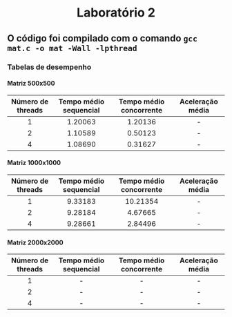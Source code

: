 <h1 align="center">
  Laboratório 2
</h1>

## O código foi compilado com o comando `gcc mat.c -o mat -Wall -lpthread`

### Tabelas de desempenho

#### Matriz 500x500

Número de threads | Tempo médio sequencial | Tempo médio concorrente | Aceleração média |
:---------------: | :--------------------: | :---------------------: | :--------------: |
1 | 1.20063 | 1.20136 | - |
2 | 1.10589 | 0.50123 | - |
4 | 1.08690 | 0.31627 | - |

#### Matriz 1000x1000

Número de threads | Tempo médio sequencial | Tempo médio concorrente | Aceleração média |
:---------------: | :--------------------: | :---------------------: | :--------------: |
1 | 9.33183 | 10.21354 | - |
2 | 9.28184 | 4.67665  | - |
4 | 9.28661 | 2.84496  | - |

#### Matriz 2000x2000

Número de threads | Tempo médio sequencial | Tempo médio concorrente | Aceleração média |
:---------------: | :--------------------: | :---------------------: | :--------------: |
1 | - | - | - |
2 | - | - | - |
4 | - | - | - |
